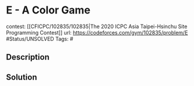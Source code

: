 # E - A Color Game

contest: [[CFICPC/102835/102835|The 2020 ICPC Asia Taipei-Hsinchu Site Programming Contest]]
url: https://codeforces.com/gym/102835/problem/E
#Status/UNSOLVED
Tags: #

## Description

## Solution

